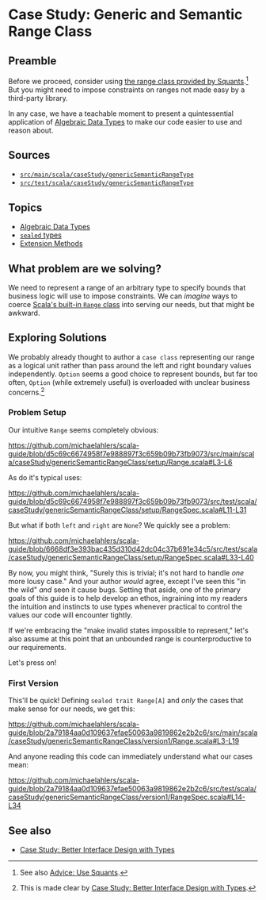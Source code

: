 # Case Study: Generic and Semantic Range Class

## Preamble

Before we proceed, consider using [the range class provided by Squants][github-typelevel-squants-quantity-range].[^1] But you might need to impose constraints on ranges not made easy by a third-party library.

[^1]: See also [Advice: Use Squants][advice-use-squants].

In any case, we have a teachable moment to present a quintessential application of [Algebraic Data Types][glossary-algebraic-data-types] to make our code easier to use and reason about.

[advice-use-squants]: ../advice/use-squants/readme.md
[github-typelevel-squants-quantity-range]: https://github.com/typelevel/squants/blob/650d4897a22b6aea214a885af06837b7d59e3d58/shared/src/main/scala/squants/QuantityRange.scala#L23

## Sources

- [`src/main/scala/caseStudy/genericSemanticRangeType`](https://github.com/michaelahlers/scala-guide/tree/main/src/main/scala/caseStudy/genericSemanticRangeType)
- [`src/test/scala/caseStudy/genericSemanticRangeType`](https://github.com/michaelahlers/scala-guide/tree/main/src/test/scala/caseStudy/genericSemanticRangeType)

## Topics

- [Algebraic Data Types][glossary-algebraic-data-types]
- [`sealed` types][scala-pattern-matching]
- [Extension Methods][glossary-extension-methods]

[glossary-algebraic-data-types]: ../../glossary/algebraic-data-types.md
[glossary-extension-methods]: ../../glossary/extension-methods.md
[scala-pattern-matching]: https://docs.scala-lang.org/tour/pattern-matching.html

## What problem are we solving?

We need to represent a range of an arbitrary type to specify bounds that business logic will use to impose constraints. We can _imagine_ ways to coerce [Scala's built-in `Range` class][baeldung-scala-range] into serving our needs, but that might be awkward.

[baeldung-scala-range]: https://www.baeldung.com/scala/range

## Exploring Solutions

We probably already thought to author a `case class` representing our range as a logical unit rather than pass around the left and right boundary values independently. `Option` seems a good choice to represent bounds, but far too often, `Option` (while extremely useful) is overloaded with unclear business concerns.[^2]

[^2]: This is made clear by [Case Study: Better Interface Design with Types][case-study-better-interface-design-with-types].

### Problem Setup

Our intuitive `Range` seems completely obvious:

https://github.com/michaelahlers/scala-guide/blob/d5c69c6674958f7e988897f3c659b09b73fb9073/src/main/scala/caseStudy/genericSemanticRangeClass/setup/Range.scala#L3-L6

As do it's typical uses:

https://github.com/michaelahlers/scala-guide/blob/d5c69c6674958f7e988897f3c659b09b73fb9073/src/test/scala/caseStudy/genericSemanticRangeClass/setup/RangeSpec.scala#L11-L31

But what if both `left` and `right` are `None`? We quickly see a problem:

https://github.com/michaelahlers/scala-guide/blob/6668df3e393bac435d310d42dc04c37b691e34c5/src/test/scala/caseStudy/genericSemanticRangeClass/setup/RangeSpec.scala#L33-L40

By now, you might think, "Surely this is trivial; it's not hard to handle _one_ more lousy case." And your author _would_ agree, except I've seen this "in the wild" _and_ seen it cause bugs. Setting that aside, one of the primary goals of this guide is to help develop an ethos, ingraining into my readers the intuition and instincts to use types whenever practical to control the values our code will encounter tightly.

If we're embracing the "make invalid states impossible to represent," let's also assume at this point that an unbounded range is counterproductive to our requirements.

Let's press on!

### First Version

This'll be quick! Defining `sealed trait Range[A]` and _only_ the cases that make sense for our needs, we get this:

https://github.com/michaelahlers/scala-guide/blob/2a79184aa0d109637efae50063a9819862e2b2c6/src/main/scala/caseStudy/genericSemanticRangeClass/version1/Range.scala#L3-L19

And anyone reading this code can immediately understand what our cases mean:

https://github.com/michaelahlers/scala-guide/blob/2a79184aa0d109637efae50063a9819862e2b2c6/src/test/scala/caseStudy/genericSemanticRangeClass/version1/RangeSpec.scala#L14-L34

## See also

- [Case Study: Better Interface Design with Types][case-study-better-interface-design-with-types]

[case-study-better-interface-design-with-types]: ../better-interface-design-with-types/readme.md
